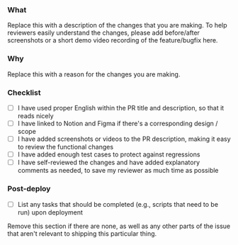 ### What

Replace this with a description of the changes that you are making. To help reviewers easily understand the changes, please add before/after screenshots or a short demo video recording of the feature/bugfix here.

### Why

Replace this with a reason for the changes you are making.

### Checklist

- [ ] I have used proper English within the PR title and description, so that it reads nicely
- [ ] I have linked to Notion and Figma if there's a corresponding design / scope
- [ ] I have added screenshots or videos to the PR description, making it easy to review the functional changes
- [ ] I have added enough test cases to protect against regressions
- [ ] I have self-reviewed the changes and have added explanatory comments as needed, to save my reviewer as much time as possible

### Post-deploy

- [ ] List any tasks that should be completed (e.g., scripts that need to be run) upon deployment

Remove this section if there are none, as well as any other parts of the issue that aren't relevant to shipping this particular thing.
